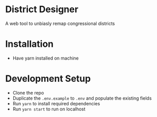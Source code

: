 # District Designer
A web tool to unbiasly remap congressional districts

# Installation
- Have yarn installed on machine

# Development Setup
- Clone the repo
- Duplicate the `.env.example` to `.env` and populate the existing fields
- Run `yarn` to install required dependencies
- Run `yarn start` to run on localhost